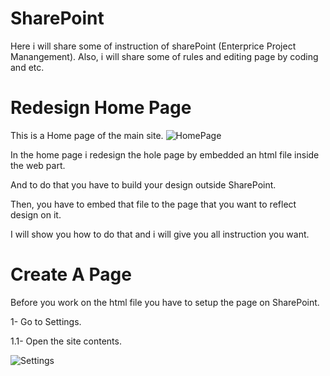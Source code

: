 # SharePoint
Here i will share some of instruction of sharePoint (Enterprice Project Manangement). Also, i will share some of rules and editing page by coding and etc.







# Redesign Home Page
This is a Home page of the main site.
![HomePage](https://user-images.githubusercontent.com/51037193/103409429-d152fb80-4b77-11eb-86cb-6f8ca7dc08b5.gif)


In the home page i redesign the hole page by embedded an html file inside the web part.

And to do that you have to build your design outside SharePoint.

Then, you have to embed that file to the page that you want to reflect design on it.

I will show you how to do that and i will give you all instruction you want.




# Create A Page

Before you work on the html file you have to setup the page on SharePoint.


1- Go to Settings.
  
  1.1- Open the site contents.

![Settings](https://user-images.githubusercontent.com/51037193/103411286-33affa00-4b80-11eb-82d1-1e9c46bcad0c.gif)


